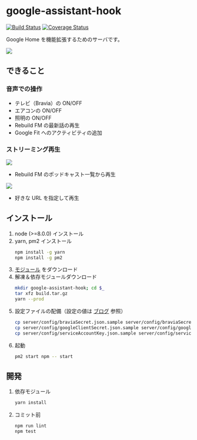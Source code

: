 # google-assistant-hook

[![Build Status](https://travis-ci.org/mid0111/google-assistant-hook.svg?branch=master)](https://travis-ci.org/mid0111/google-assistant-hook)
[![Coverage Status](https://coveralls.io/repos/github/mid0111/google-assistant-hook/badge.svg?branch=master)](https://coveralls.io/github/mid0111/google-assistant-hook?branch=master)

Google Home を機能拡張するためのサーバです。

![](https://cdn-ak.f.st-hatena.com/images/fotolife/t/tajima0111185/20180124/20180124171143.png?1516781516)

## できること

### 音声での操作

* テレビ（Bravia）の ON/OFF
* エアコンの ON/OFF
* 照明の ON/OFF
* Rebuild FM の最新話の再生
* Google Fit へのアクティビティの追加

### ストリーミング再生

![](https://cdn-ak.f.st-hatena.com/images/fotolife/t/tajima0111185/20180124/20180124171123.png?1516781547)

* Rebuild FM のポッドキャスト一覧から再生

![](https://cdn-ak.f.st-hatena.com/images/fotolife/t/tajima0111185/20180124/20180124171056.png?1516781560)

* 好きな URL を指定して再生

## インストール

1. node (>=8.0.0) インストール
1. yarn, pm2 インストール
    ```bash
    npm install -g yarn
    npm install -g pm2
    ```
1. [モジュール](https://github.com/mid0111/google-assistant-hook/releases) をダウンロード
1. 解凍＆依存モジュールダウンロード
    ```bash
    mkdir google-assistant-hook; cd $_
    tar xfz build.tar.gz
    yarn --prod
    ```
1. 設定ファイルの配備（設定の値は [ブログ](http://mid0111.hatenablog.com/entry/2017/12/23/131954) 参照）
    ```bash
    cp server/config/braviaSecret.json.sample server/config/braviaSecret.json && vi $_
    cp server/config/googleClientSecret.json.sample server/config/googleClientSecret.json && vi $_
    cp server/config/serviceAccountKey.json.sample server/config/serviceAccountKey.json && vi $_
    ```
1. 起動
    ```bash
    pm2 start npm -- start
    ```

## 開発

1. 依存モジュール
    ```bash
    yarn install
    ```
1. コミット前
    ```bash
    npm run lint
    npm test
    ```
